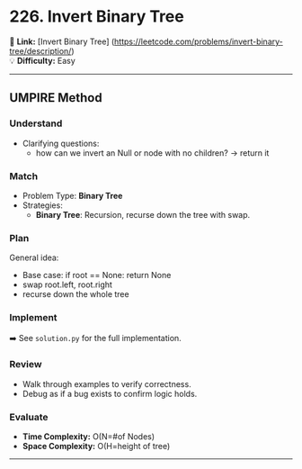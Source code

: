 # 226. Invert Binary Tree

🔗 **Link:** [Invert Binary Tree] (https://leetcode.com/problems/invert-binary-tree/description/)  
💡 **Difficulty:** Easy  

---


## UMPIRE Method

### Understand
- Clarifying questions:
  - how can we invert an Null or node with no children? -> return it

### Match
- Problem Type: **Binary Tree**  
- Strategies:
  - **Binary Tree**: Recursion, recurse down the tree with swap.

### Plan
General idea:  
- Base case: if root == None: return None
- swap root.left, root.right
- recurse down the whole tree

### Implement
➡️ See `solution.py` for the full implementation.  

### Review
- Walk through examples to verify correctness.  
- Debug as if a bug exists to confirm logic holds.  

### Evaluate
- **Time Complexity:** O(N=#of Nodes)  
- **Space Complexity:** O(H=height of tree)  

---


